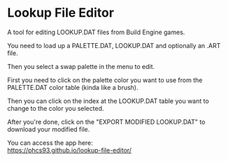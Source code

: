 # Lookup File Editor

A tool for editing LOOKUP.DAT files from Build Engine games.

You need to load up a PALETTE.DAT, LOOKUP.DAT and optionally an .ART file.

Then you select a swap palette in the menu to edit.

First you need to click on the palette color you want to use from the PALETTE.DAT color table (kinda like a brush).

Then you can click on the index at the LOOKUP.DAT table you want to change to the color you selected.

After you're done, click on the "EXPORT MODIFIED LOOKUP.DAT" to download your modified file.

You can access the app here:  
https://phcs93.github.io/lookup-file-editor/
